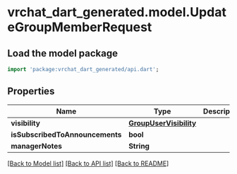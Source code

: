 # vrchat_dart_generated.model.UpdateGroupMemberRequest

## Load the model package
```dart
import 'package:vrchat_dart_generated/api.dart';
```

## Properties
Name | Type | Description | Notes
------------ | ------------- | ------------- | -------------
**visibility** | [**GroupUserVisibility**](GroupUserVisibility.md) |  | [optional] 
**isSubscribedToAnnouncements** | **bool** |  | [optional] 
**managerNotes** | **String** |  | [optional] 

[[Back to Model list]](../README.md#documentation-for-models) [[Back to API list]](../README.md#documentation-for-api-endpoints) [[Back to README]](../README.md)


